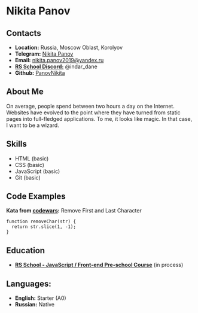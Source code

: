 # Nikita Panov

## Contacts

- **Location:** Russia, Moscow Oblast, Korolyov
- **Telegram:** [Nikita Panov](https://t.me/panov_web)
- **Email:** nikita.panov2019@yandex.ru
- **[RS School Discord:](https://discord.gg/PRADsJB)** @indar_dane
- **Github:** [PanovNikita](https://github.com/PanovNikita)

## About Me

On average, people spend between two hours a day on the Internet. Websites have evolved to the point where they have turned from static pages into full-fledged applications. To me, it looks like magic. In that case, I want to be a wizard.

## Skills

- HTML (basic)
- CSS (basic)
- JavaScript (basic)
- Git (basic)

## Code Examples

**Kata from [codewars](https://www.codewars.com/):** Remove First and Last Character

```
function removeChar(str) {
  return str.slice(1, -1);
}
```

## Education

- **[RS School - JavaScript / Front-end Pre-school Course](https://rs.school/courses/javascript-preschool-ru)** (in process)

## Languages:

- **English:** Starter (A0)
- **Russian:** Native